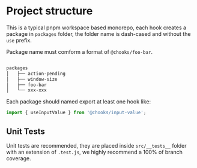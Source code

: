 # Project structure

This is a typical pnpm workspace based monorepo, each hook creates a package in `packages` folder, the folder name is dash-cased and without the `use` prefix.

Package name must comform a format of `@chooks/foo-bar`.

```bash

packages
│   ├── action-pending
│   ├── window-size
│   ├── foo-bar
│   └── xxx-xxx

```

Each package should named export at least one hook like:

```js
import { useInputValue } from '@chooks/input-value';
```

## Unit Tests
Unit tests are recommended, they are placed inside `src/__tests__` folder with an extension of `.test.js`, we highly recommend a 100% of branch coverage.
